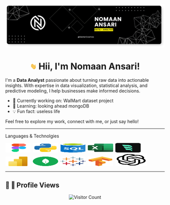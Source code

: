 
<div>
 <img src='./images/banner.png' alt=banner>
<div>

<h1 align="center">
 <img src="https://raw.githubusercontent.com/ABSphreak/ABSphreak/master/gifs/Hi.gif"width="20px">
 </a> Hii, I'm Nomaan Ansari!
</h1>


I'm a **Data Analyst** passionate about turning raw data into actionable insights. With expertise in data visualization, statistical analysis, and predictive modeling, I help businesses make informed decisions.


- 🔭 Currently working on: WalMart dataset project
- 🌱 Learning: looking ahead mongoDB 
- 💡 Fun fact: useless life


Feel free to explore my work, connect with me, or just say hello!

---

Languages & Technolgies

<p align="Left">
  <img src="./images/SVG/Figma.svg" alt="Figma" width="80" height="30" style="margin-right: 3px;">
  <img src="./images/SVG/Python.svg" alt="Python" width="80" height="30" style="margin-right: 3px;">
  <img src="./images/SVG/SQL.svg" alt="SQL" width="80" height="30" style="margin-right: 3px;">
  <img src="./images/SVG/Excel.svg" alt="Excel" width="80" height="30" style="margin-right: 3px;">
  <img src="./images/SVG/windsurf.svg" alt="Windsurf" width="80" height="30" style="margin-right: 3px;">
  <img src="./images/SVG/Power BI.svg" alt="Power BI" width="80" height="30" style="margin-right: 3px;">
  <img src="./images/SVG/mongoDB.svg" alt="MongoDB" width="80" height="30" style="margin-right: 3px;">
  <img src="./images/SVG/Tableau.svg" alt="Tableau" width="80" height="30"style="margin-right: 3px;">
  <img src="./images/SVG/Tensorflow.svg" alt="Tensorflow" width="80" height="30"style="margin-right: 3px;">
  <img src="./images/SVG/openai.svg" alt="openai" width="100" height="40"style="margin-right: 3px;">
</p>

---

## 👀 ‖ Profile Views

<div align="center">
  <img src="https://profile-counter.glitch.me/YOUR_GITHUB_USERNAME/count.svg" alt="Visitor Count" />
</div>